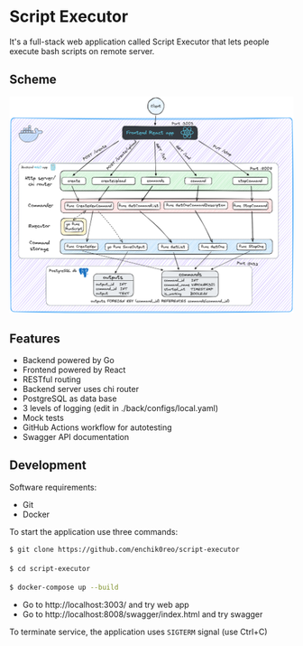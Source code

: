 # Script Executor

It's a full-stack web application called Script Executor that lets people execute bash scripts on remote server.

## Scheme

![Scheme](./sch.png)

## Features

- Backend powered by Go
- Frontend powered by React
- RESTful routing
- Backend server uses chi router
- PostgreSQL as data base
- 3 levels of logging (edit in ./back/configs/local.yaml)
- Mock tests
- GitHub Actions workflow for autotesting
- Swagger API documentation

## Development

Software requirements:

- Git
- Docker

To start the application use three commands:

```sh
$ git clone https://github.com/enchik0reo/script-executor

$ cd script-executor

$ docker-compose up --build
```
- Go to http://localhost:3003/ and try web app
- Go to http://localhost:8008/swagger/index.html and try swagger

To terminate service, the application uses `SIGTERM` signal (use Ctrl+C)